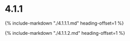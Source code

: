 # 4.1.1

{%
include-markdown "./4.1.1.1.md"
heading-offset=1
%}

{%
include-markdown "./4.1.1.2.md"
heading-offset=1
%}